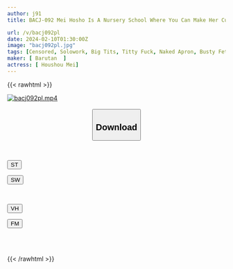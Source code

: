 ```yaml
---
author: j91
title: BACJ-092 Mei Hosho Is A Nursery School Where You Can Make Her Cum With Dirty Talk.

url: /v/bacj092pl
date: 2024-02-10T01:30:00Z
image: "bacj092pl.jpg"
tags: [Censored, Solowork, Big Tits, Titty Fuck, Naked Apron, Busty Fetish, Submissive Men	]
maker: [ Barutan  ]
actress: [ Houshou Mei]
---
```



{{< rawhtml >}}

<div class="video" data-videoid="jjdPJVm7RPizyGj">
    <a href="javascript:;">
        <img src="/v/bacj092pl/bacj092pl.jpg" width="WIDTH" height="HEIGHT" alt="bacj092pl.mp4" loading="lazy">
    </a>
</div>

<script type="text/javascript" src="https://j91.asia/asset/on-demand-st.js"></script>

<br>
  <link rel="stylesheet" href="https://j91.asia/asset/bs5.css">
  
  <center>
  <button class="btn btn-primary" type="button" data-bs-toggle="collapse" data-bs-target=".multi-collapse" aria-expanded="false" aria-controls="multiCollapseExample1 multiCollapseExample2"><h2>Download</h2></button></center>
</p>
<div class="row">
  <div class="col">
    <div class="collapse multi-collapse" id="multiCollapseExample1">
      <div class="card card-body">
	      	      <br>
<div class="buttons">  
<p><a href="https://streamtape.to/v/jjdPJVm7RPizyGj" target="_blank"><button class="btn-hover color-3"><i class="fa fa-download"></i> ST</button></a></p>
<p><a href="https://cdnwish.com/9i8521oge1nw" target="_blank"><button class="btn-hover color-2"><i class="fa fa-download"></i> SW</button></a></p></div>
    </div>
  </div>
</div>
  <div class="col">
    <div class="collapse multi-collapse" id="multiCollapseExample2">
      <div class="card card-body">
	      <br>
<div class="buttons">
<p><a href="javascript:;" target="_blank"><button class="btn-hover color-9"><i class="fa fa-download"></i> VH</button></a></p>
<p><a href="javascript:;"><button class="btn-hover color-8"><i class="fa fa-download"></i> FM</button></a></p></div>
<br><br>
      </div>
    </div>
  </div>
</div>

{{< /rawhtml >}}